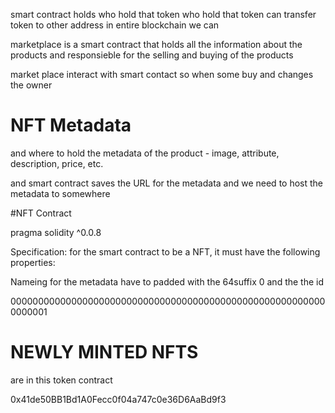 smart contract holds who hold that token
who hold that token can transfer token to other address
in entire blockchain we can

marketplace is a smart contract that holds all the information about the products and responsieble for the selling and buying of the products

market place interact with smart contact so when some buy and changes the owner

# NFT Metadata

and where to hold the metadata of the product - image, attribute, description, price, etc.

and smart contract saves the URL for the metadata
and we need to host the metadata to somewhere

#NFT Contract

pragma solidity ^0.0.8

Specification:
for the smart contract to be a NFT, it must have the following properties:

Nameing for the metadata have to padded with the 64suffix 0 and the the id

0000000000000000000000000000000000000000000000000000000000000001

# NEWLY MINTED NFTS

are in this token contract

0x41de50BB1Bd1A0Fecc0f04a747c0e36D6AaBd9f3

